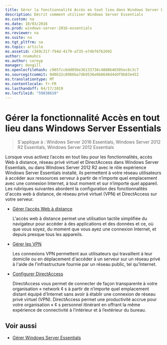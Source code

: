 ```yaml
---
title: Gérer la fonctionnalité Accès en tout lieu dans Windows Server Essentials
description: Décrit comment utiliser Windows Server Essentials
ms.custom: na
ms.date: 10/03/2016
ms.prod: windows-server-2016-essentials
ms.reviewer: na
ms.suite: na
ms.tgt_pltfrm: na
ms.topic: article
ms.assetid: c369c317-f94d-4179-a735-e74bf6f62692
author: nnamuhcs
ms.author: coreyp
manager: dongill
ms.openlocfilehash: c9857cc6dd056e36133736c4888b46505ec8c3c7
ms.sourcegitcommit: 0d0b32c8986ba7db9536e0b8648d4ddf9b03e452
ms.translationtype: MT
ms.contentlocale: fr-FR
ms.lasthandoff: 04/17/2019
ms.locfileid: "59838610"
---
```

# <a name="manage-anywhere-access-in-windows-server-essentials"></a>Gérer la fonctionnalité Accès en tout lieu dans Windows Server Essentials

>S'applique à : Windows Server 2016 Essentials, Windows Server 2012 R2 Essentials, Windows Server 2012 Essentials

Lorsque vous activez l’accès en tout lieu pour les fonctionnalités, accès Web à distance, réseau privé virtuel et DirectAccess dans Windows Server Essentials, ou dans Windows Server 2012 R2 avec le rôle expérience Windows Server Essentials installé, ils permettent à votre réseau utilisateurs à accéder aux ressources serveur à partir de n’importe quel emplacement avec une connexion Internet, à tout moment et sur n’importe quel appareil. Les rubriques suivantes abordent la configuration des fonctionnalités d'accès web à distance, de réseau privé virtuel (VPN) et DirectAccess sur votre serveur.  
  
-   [Gérer l’accès Web à distance](Manage-Remote-Web-Access-in-Windows-Server-Essentials.md)  
  
     L'accès web à distance permet une utilisation tactile simplifiée du navigateur pour accéder à des applications et des données et ce, où que vous soyez, du moment que vous ayez une connexion Internet, et depuis presque tous les appareils.  
  
-   [Gérer les VPN](Manage-VPN-in-Windows-Server-Essentials.md)  
  
     Les connexions VPN permettent aux utilisateurs qui travaillent à leur domicile ou en déplacement d'accéder à un serveur sur un réseau privé à l'aide de l'infrastructure fournie par un réseau public, tel qu'Internet.  
  
-   [Configurer DirectAccess](Configure-DirectAccess-in-Windows-Server-Essentials.md)  
  
     DirectAccess vous permet de connecter de façon transparente à votre organisation « network ¢ s à partir de n’importe quel emplacement distant équipé d’Internet sans avoir à établir une connexion de réseau privé virtuel (VPN). DirectAccess permet une productivité accrue pour votre organisation « ¢ s personnel itinérant en offrant la même expérience de connectivité à l’intérieur et à l’extérieur du bureau.  
  
## <a name="see-also"></a>Voir aussi  

-   [Gérer Windows Server Essentials](Manage-Windows-Server-Essentials.md)
